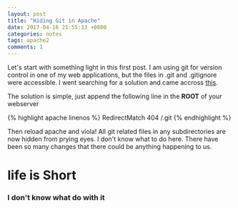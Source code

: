 ```yaml
---
layout: post
title: "Hiding Git in Apache"
date: 2017-04-16 21:55:13 +0800
categories: notes
tags: apache2
comments: 1
---
```


Let's start with something light in this first post. I am using git for version control in one of my web applications, but the files in .git and .gitignore were accessible. I went searching for a solution and came accross [this](http://stackoverflow.com/questions/6142437/make-git-directory-web-inaccessible#answer-17916515).

The solution is simple, just append the following line in the **ROOT** of your webserver

{% highlight apache linenos %}
RedirectMatch 404 /\.git
{% endhighlight %}

Then reload apache and viola! All git related files in any subdirectories are now hidden from prying eyes. I don't know what to do here. There have been so many changes that there could be anything happening to us.

# life is Short 
### I don't know what do with it

